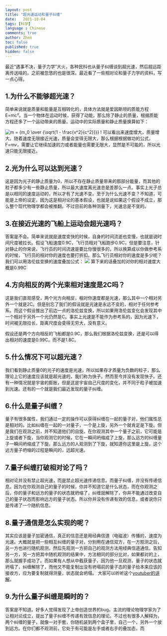 ```yaml
---
layout: post
title: "超光速运动和量子纠缠"
date:   2021-10-04
tags: [科学]
language : Chinese
comments: true
author: Zhen
toc: false
published: true
hidden: false
---
```

最近“遇事不决，量子力学”大火，各种民科也从量子纠缠谈到超光速，然后超远距离传送啥的，之前被忽悠的也是很深。最近看了一些相对论和量子力学的资料，写一点心得。

## 1.为什么不能够超光速？
简单来说就是质量和能量是互相转化的，具体方法就是爱因斯坦的质能方程E=mc²。当一个物体在运动时候，获得了动能，那么除了静止的质量，根据质能方程还多了一个运动带来的质量。运动中的实际质量和静止质量换算如下：

![m = {m_0 \over {\sqrt{1 - \frac{v^2}{c^2}}}} \!](https://wikimedia.org/api/rest_v1/media/math/render/svg/be63cf916fe200d9accdd16e246e2e590a92379a)
可以看出来速度增大，质量增大。随着速度无限接近光速，质量会变得无限大，那么根据根据做功的公式，F=mv，需要让它继续加速的力或者能量也需要无限大，显然是不可能的，所以光速只能无限接近。

## 2.光为什么可以达到光速？
这是因为光子的静止质量为0，所以不存在静止质量带来的那部分能量，而其他的粒子都多少有一些静止质量，所以最大速度离光速总是差那么一点。事实上光子总是以相同的速度运动的，所以才有了光速不变。至于为什么光速不变？不知道，可能是上帝的设定，因为这是相对论的基本假设，也就是说如果这个假设不成立，那么整个现代物理学都会被推翻。不过目前的各种测量下，光速总是不变的。

## 3.在接近光速的飞船上运动会超光速吗？
答案是不会。简单来说就是速度变快的时候，自身的时间流逝也变慢，也就是说时间尺度被拉长。假设飞船速度0.9C，飞行员相对飞船跑步0.9C，但是要注意，针对静止的你来说，飞行员的时间流速是要比你慢很多的，所以换算成以你做参考系的时候，飞行员的相对你的速度也要打折扣。那么飞行员相对你的速度是多少呢？我们可以用洛伦兹变换的速度叠加公式：
![](https://pic2.zhimg.com/80/f9b4560525b8279b3f92d81405a057c0_1440w.jpg?source=1940ef5c)
算下来的话叠加的对你的相对速度大概是0.99C

## 4.方向相反的两个光束相对速度是2C吗？
这是我们直观感受，两个光方向相反，相对你速度都是光速，那么其中一个相对另外一个就是2C。但是别忘了我们的假设就是光速是永远不变的，相对于任何参考系。而这个假设推出了前边一点的洛伦兹变换，所以如果用洛伦兹变化会发现其中一个相对于另外一个光仍然是C。事实上光速是不能作为参考系的，因为光速下，时间被无限拉长，距离尺度会变得无穷大，没有意义。

假设还是两个方向相反的飞船都是0.9C，那么我们根据洛伦兹变换，还是可以得出相对的速度是0.99C。而不是1.8C。

## 5.什么情况下可以超光速？
我们看到静止质量0的光子的速度是光速，所以如果存才质量为负数的粒子，那么理论上它的速度应该就是超光速的，我们称为快子。然而至今并没有发现快子。还有一种情况就是宇宙的膨胀，但是这是宇宙自己尺度的变化，并不同于粒子被加速到光速。还有的一个就是我们最近发现的量子纠缠。

## 6.什么是量子纠缠？
量子有很多属性，我们通过一定的操作可以获得纠缠在一起的量子对，他们属性总是相对的。比如纠缠在一起的一对量子，一个是上旋，另外一个就肯定是下旋。但是我们在观测之前，并不知道他们的自旋。在你观测其中一个量子之前，它可能是上旋或者下旋，当你观测它的时候，它在一瞬间坍缩成了上旋，那么远方的纠缠量子一瞬间坍缩成了下旋。那么远方的人观测到了下旋，就知道你这里是上旋。这个远方量子坍缩的过程是瞬间的，远超光速。

## 7.量子纠缠打破相对论了吗？
相对论并没有禁止超光速，而是禁止超光速传递信息。而量子纠缠，并没有传递信息。因为在你观测自己的量子的时候，你并不知道它是什么状态，而在你观测之后，你的量子和远方的量子的状态就坍缩了，纠缠就解除了，你并不能通过改变自己的量子状态而影响远方的量子状态。所以你并没有传递有效的信息，或者说你只是传递了一个随机信息。

## 8.量子通信是怎么实现的呢？
其实应该是量子加密通信，真正的信息还是用经典信道（电磁波）传播的，速度为光速。大概就是把一些相互纠缠的量子对，分别用在通信双方，在一方观测之后，另一方也进行随机观测，然后先观测一方把自己的观测方法用经典信道通信，告知另一方，另一方把其中随机观测的结果中，方法相同的部分比对，如果都对的上，那么就握手成功了。而如果有人想从中截获量子，因为他一旦观测，量子的状态就坍塌了，纠缠解除了，而他又不能复制出没有坍塌前的量子态的量子给本来应该的接收方，应为要复制就得测量，状态就会坍塌。 大家可以听听这个[youtuber的讲解](https://youtu.be/UP9PaGiC9rM)。

## 9.为什么量子纠缠是瞬时的？
答案是不知道。好多人觉得发现了上帝创造世界的bug。主流的理论物理学家为了让相对论成立，提出了量子纠缠不传递有效信息的理论。不过也有很多人解释为，两个纠缠的量子，就像一对手套，你随机装到两个盒子里，自己一个，另外一个放到远方。在你们都不观测前，它处于有可能是左手或者右手的叠加态，而
<!--stackedit_data:
eyJoaXN0b3J5IjpbMTExOTEyNjE3OCwtODYwNjA2MTUxLDM0OT
Y5NTQ1Myw4NTczNDAyNTEsLTEwMjYyMjU0MzEsMTU1OTE0MjUy
NSwtMTk0MzU4NjY0MiwxNzI5NjE4ODg1LDU2MjY1MDk0MCwxOT
c4NDc4MDIwLDMzMDgyMzE1NSwtMjA1NDcwMzY0NywtMTcwMDE5
NDQwNiwyMDIxNDg2OTc3LDQyNTUwNzg5NCwtMjAyMzk1MDU4MS
wtNTU4NzE2MzU0LDcxODkzNzYxNSwtMTYzNTAyMzU5LDE2MDgw
OTA4MjBdfQ==
-->